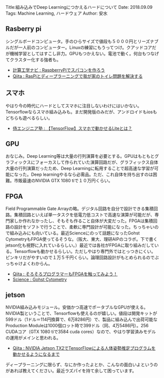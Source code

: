 Title:組み込みでDeep Learningにつかえるハードについて
Date: 2018.09.09
Tags: Machine Learning, ハードウェア
Author: 安水

## Rasberry pi

シングルボードコンピュータ。手のひらサイズで値段も５０００円とリーズナブルだが一人前のコンピューター。Linuxの練習にもうってつけ。クアッドコアだが機械学習としてはすこし非力。GPUもつかえない。電池で動く。何台もつなげてクラスター化する強者も。

- [計算工学ナビ : RaspberryPiでスパコンを作ろう](http://www.cenav.org/raspi2/)
- [Qiita : RasPiとディープラーニングで我が家のトイレ問題を解決する](https://qiita.com/kazunori279/items/bb58f0b3095f3c65b2a1)

## スマホ

やはり今の時代にハードとしてスマホに注目しないわけにはいかない。Tensorflowならスマホ組み込みも。まだ開発版のみだが、アンドロイドもiosもどちらも遊べるらしい。

- [侍エンジニア塾 : 【TensorFlow】スマホで動かせるLiteとは？](https://www.sejuku.net/blog/55188)

## GPU

おなじみ。Deep Learning等は大量の行列演算を必要とする。GPUはもともとグラフィックスにフォーカスして作られていた演算回路だが、グラフィックス自体大量の行列演算だったため、Deep Learningに転用することで超高速な学習が可能になった。Deep learningやるなら必需品。ただ、これ自体を持ち出すのは困難。市販最速のNVIDIA GTX 1080 tiで１０万円くらい。

## FPGA

Field Programmable Gate Arrayの略。デジタル回路を自分で設計できる集積回路。集積回路といえば単一タスクを低電力低コストで高速な演算が可能だが、専門家しか作れなかったし、そもそも作ること自体が大変だった。FPGAは集積回路の設計をソフトで行うことで、柔軟に専門設計が可能になった。ちっちゃいので組み込みにも向いている。最近Scienceにのって話題になったGohst CytometryもFPGA使ってるそうな。（阪大、東大、理研AIPのコラボ。下で書くjetson化も視野に入れているらしい。）最近では各社がFPGAに取り組みだしている。Tensorflowも動かせるらしい。ただしやはり専門外ではとっつきにくい。ピンキリだがやすいので１万５千円くらい。論理回路設計がもとめられるのでぶっちゃけよくわからん。

- [Qiita : そろそろプログラマーもFPGAを触ってみよう！](https://qiita.com/kazunori279/items/a9e97a4463cab7dda8b9)
- [Science : Gohst Cytometry](http://science.sciencemag.org/content/360/6394/1246.full)

## jetson

NVIDIA組み込みモジュール。安価かつ高速でポータブルなGPUが使える。NVIDIA製ということで、Tensorflowも使えるのが嬉しい。値段は開発キットが599ドル（1ドル＝114円換算で、6万8286円）で、製品に組み込んで出荷可能なProduction Moduleは1000個ロット時で399ドル（同、4万5486円）。256 CUDAコア（GTX 1080 tiで3584 cuda cores）なので、やはり学習済みモデルの運用がメインと思われる。

- [Qiita : NVIDIA Jetson TX2でTensorFlowによる人体姿勢推定プログラムを動かせるようになるまで](https://qiita.com/ababa893/items/57b43e788d684c380866)


ディープラーニングに限らず、なにか作ったよとか、こんなの面白いよというのがあれば教えてください。最近ラズパイを持て余して困っています。
